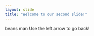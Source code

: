 ```yaml
---
layout: slide
title: "Welcome to our second slide!"
---
```

beans man
Use the left arrow to go back!
